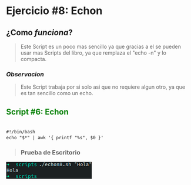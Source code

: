 # Ejercicio #8: Echon

## ¿Como _funciona_?

>Este Script es un poco mas sencillo ya que gracias a el se pueden usar mas Scripts del libro, ya que remplaza el "echo -n" y lo compacta.

### _Observacion_ ###
>Este Script trabaja por si solo asi que no requiere algun otro, ya que es tan sencillo como un echo.

## <span style="color:green">Script #6: Echon </span> ##

<pre><code>
#!/bin/bash
echo "$*" | awk '{ printf "%s", $0 }'
</code></pre>

> ### Prueba de Escritorio ###
![8](8.png)
